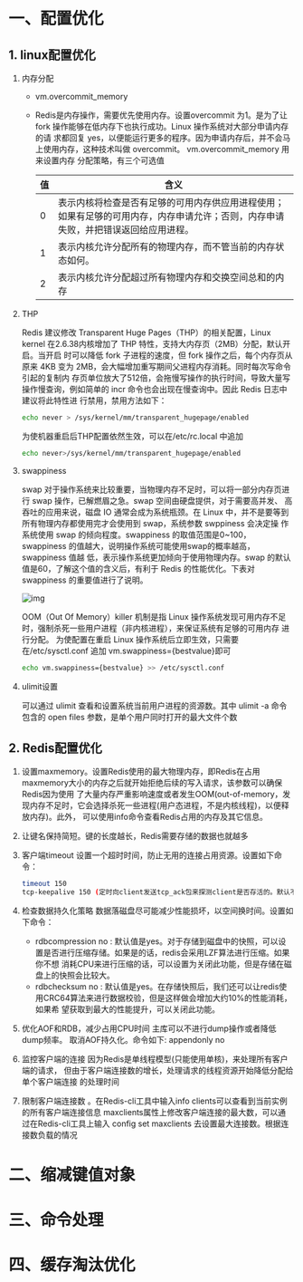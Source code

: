 # 一、配置优化

## 1. linux配置优化

1. 内存分配

    - vm.overcommit_memory 

    - Redis是内存操作，需要优先使用内存。设置overcommit 为1。是为了让 fork 操作能够在低内存下也执行成功。Linux 操作系统对大部分申请内存的请 求都回复 yes，以便能运行更多的程序。因为申请内存后，并不会马上使用内存，这种技术叫做 overcommit。 vm.overcommit_memory 用来设置内存 分配策略，有三个可选值 

        | 值    | 含义 |
        | ---- | ------------------------------------------------------------ |
        | 0    | 表示内核将检查是否有足够的可用内存供应用进程使用；如果有足够的可用内存，内存申请允许；否则，内存申请失败，并把错误返回给应用进程。 |
        | 1    | 表示内核允许分配所有的物理内存，而不管当前的内存状态如何。   |
        | 2    | 表示内核允许分配超过所有物理内存和交换空间总和的内存         |


2. THP

    Redis 建议修改 Transparent Huge Pages（THP）的相关配置，Linux kernel 在2.6.38内核增加了 THP 特性，支持大内存页（2MB）分配，默认开启。当开启 时可以降低 fork 子进程的速度，但 fork 操作之后，每个内存页从原来 4KB 变为 2MB，会大幅增加重写期间父进程内存消耗。同时每次写命令引起的复制内 存页单位放大了512倍，会拖慢写操作的执行时间，导致大量写操作慢查询，例如简单的 incr 命令也会出现在慢查询中。因此 Redis 日志中建议将此特性进 行禁用，禁用方法如下：

    ```sh
    echo never > /sys/kernel/mm/transparent_hugepage/enabled
    ```

    为使机器重启后THP配置依然生效，可以在/etc/rc.local 中追加

    ```sh
    echo never>/sys/kernel/mm/transparent_hugepage/enabled
    ```

3. swappiness

    swap 对于操作系统来比较重要，当物理内存不足时，可以将一部分内存页进行 swap 操作，已解燃眉之急。swap 空间由硬盘提供，对于需要高并发、 高吞吐的应用来说，磁盘 IO 通常会成为系统瓶颈。在 Linux 中，并不是要等到所有物理内存都使用完才会使用到 swap，系统参数 swppiness 会决定操 作系统使用 swap 的倾向程度。swappiness 的取值范围是0~100，swappiness 的值越大，说明操作系统可能使用swap的概率越高，swappiness 值越 低，表示操作系统更加倾向于使用物理内存。swap 的默认值是60，了解这个值的含义后，有利于 Redis 的性能优化。下表对 swappiness 的重要值进行了说明。

    ![img](http://img.yluchao.cn/typora/35abddebfba0780eeebe9c1fd3e1fda7.png)

    OOM（Out Of Memory）killer 机制是指 Linux 操作系统发现可用内存不足时，强制杀死一些用户进程（非内核进程），来保证系统有足够的可用内存 进行分配。 为使配置在重启 Linux 操作系统后立即生效，只需要在/etc/sysctl.conf 追加 vm.swappiness={bestvalue}即可 

    ```sh
    echo vm.swappiness={bestvalue} >> /etc/sysctl.conf
    ```

4. ulimit设置

    可以通过 ulimit 查看和设置系统当前用户进程的资源数。其中 ulimit -a 命令包含的 open files 参数，是单个用户同时打开的最大文件个数 

## 2. Redis配置优化

1. 设置maxmemory。设置Redis使用的最大物理内存，即Redis在占用maxmemory大小的内存之后就开始拒绝后续的写入请求，该参数可以确保Redis因为使用 了大量内存严重影响速度或者发生OOM(out-of-memory，发现内存不足时，它会选择杀死一些进程(用户态进程，不是内核线程)，以便释放内存)。此外， 可以使用info命令查看Redis占用的内存及其它信息。

2. 让键名保持简短。键的长度越长，Redis需要存储的数据也就越多

3. 客户端timeout 设置一个超时时间，防止无用的连接占用资源。设置如下命令：

    ```sh
    timeout 150
    tcp-keepalive 150 (定时向client发送tcp_ack包来探测client是否存活的。默认不探测)
    ```
4. 检查数据持久化策略 数据落磁盘尽可能减少性能损坏，以空间换时间。设置如下命令：
    - rdbcompression no : 默认值是yes。对于存储到磁盘中的快照，可以设置是否进行压缩存储。如果是的话，redis会采用LZF算法进行压缩。如果你不想 消耗CPU来进行压缩的话，可以设置为关闭此功能，但是存储在磁盘上的快照会比较大。
    - rdbchecksum no : 默认值是yes。在存储快照后，我们还可以让redis使用CRC64算法来进行数据校验，但是这样做会增加大约10%的性能消耗，如果希 望获取到最大的性能提升，可以关闭此功能。
5. 优化AOF和RDB，减少占用CPU时间 主库可以不进行dump操作或者降低dump频率。 取消AOF持久化。命令如下: appendonly no
6. 监控客户端的连接
    因为Redis是单线程模型(只能使用单核)，来处理所有客户端的请求， 但由于客户端连接数的增长，处理请求的线程资源开始降低分配给单个客户端连接 的处理时间
7. 限制客户端连接数 。在Redis-cli工具中输入info clients可以查看到当前实例的所有客户端连接信息
    maxclients属性上修改客户端连接的最大数，可以通过在Redis-cli工具上输入 config set maxclients 去设置最大连接数。根据连接数负载的情况

# 二、缩减键值对象

# 三、命令处理

# 四、缓存淘汰优化